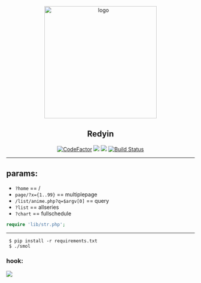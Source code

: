 <div align="center">
   <img width="300" src="https://i.imgur.com/37hl0Bc.png" alt="logo"></br><h2>Redyin</h2>

[![CodeFactor](https://www.codefactor.io/repository/github/sinkaroid/Redyin/badge)](https://www.codefactor.io/repository/github/sinkaroid/Redyin) [![](https://img.shields.io/packagist/php-v/curl/curl)](https://packagist.org/packages/curl/curl) [![](https://img.shields.io/github/commit-activity/m/sinkaroid/Redyin)](https://github.com/sinkaroid/Redyin/tree/master) [![Build Status](https://travis-ci.com/sinkaroid/Redyin.svg?branch=master)](https://travis-ci.com/sinkaroid/Redyin)  

</div>

-----
## params:  
- `?home` == /
- `page/?x={1..99}` == multiplepage
- `/list/anime.php?q=$argv[0]` == query
- `?list` == allseries
- `?chart` == fullschedule 

```php
require 'lib/str.php'; 
```

----
     $ pip install -r requirements.txt 
     $ ./smol  

### hook:
![](https://i.imgur.com/NaDehjj.png)